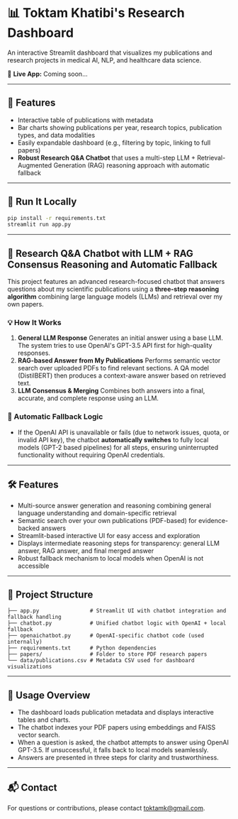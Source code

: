 # 📊 Toktam Khatibi's Research Dashboard

An interactive Streamlit dashboard that visualizes my publications and research projects in medical AI, NLP, and healthcare data science.

🔗 **Live App:** Coming soon...

---

## 📂 Features

- Interactive table of publications with metadata
- Bar charts showing publications per year, research topics, publication types, and data modalities
- Easily expandable dashboard (e.g., filtering by topic, linking to full papers)
- **Robust Research Q\&A Chatbot** that uses a multi-step LLM + Retrieval-Augmented Generation (RAG) reasoning approach with automatic fallback

---

## 🚀 Run It Locally

```bash
pip install -r requirements.txt
streamlit run app.py
```


---

## 🤖 Research Q\&A Chatbot with LLM + RAG Consensus Reasoning and Automatic Fallback

This project features an advanced research-focused chatbot that answers questions about my scientific publications using a **three-step reasoning algorithm** combining large language models (LLMs) and retrieval over my own papers.

### 💡 How It Works

1. **General LLM Response**
Generates an initial answer using a base LLM. The system tries to use OpenAI's GPT-3.5 API first for high-quality responses.
2. **RAG-based Answer from My Publications**
Performs semantic vector search over uploaded PDFs to find relevant sections. A QA model (DistilBERT) then produces a context-aware answer based on retrieved text.
3. **LLM Consensus \& Merging**
Combines both answers into a final, accurate, and complete response using an LLM.

### 🔄 Automatic Fallback Logic

- If the OpenAI API is unavailable or fails (due to network issues, quota, or invalid API key), the chatbot **automatically switches** to fully local models (GPT-2 based pipelines) for all steps, ensuring uninterrupted functionality without requiring OpenAI credentials.

---

## 🛠️ Features

- Multi-source answer generation and reasoning combining general language understanding and domain-specific retrieval
- Semantic search over your own publications (PDF-based) for evidence-backed answers
- Streamlit-based interactive UI for easy access and exploration
- Displays intermediate reasoning steps for transparency: general LLM answer, RAG answer, and final merged answer
- Robust fallback mechanism to local models when OpenAI is not accessible

---

## 📂 Project Structure

```
├── app.py                # Streamlit UI with chatbot integration and fallback handling
├── chatbot.py            # Unified chatbot logic with OpenAI + local fallback
├── openaichatbot.py      # OpenAI-specific chatbot code (used internally)
├── requirements.txt      # Python dependencies
├── papers/               # Folder to store PDF research papers
└── data/publications.csv # Metadata CSV used for dashboard visualizations
```


---

## 📖 Usage Overview

- The dashboard loads publication metadata and displays interactive tables and charts.
- The chatbot indexes your PDF papers using embeddings and FAISS vector search.
- When a question is asked, the chatbot attempts to answer using OpenAI GPT-3.5. If unsuccessful, it falls back to local models seamlessly.
- Answers are presented in three steps for clarity and trustworthiness.

---

## 📬 Contact

For questions or contributions, please contact toktamk@gmail.com.

